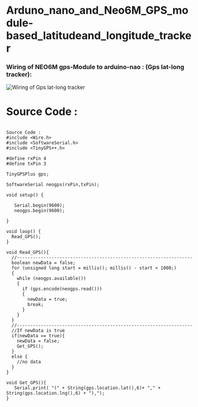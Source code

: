 # **Arduno_nano_and_Neo6M_GPS_module-based_latitudeand_longitude_tracker**

### Wiring of NEO6M gps-Module to arduino-nao : (Gps lat-long tracker):
![Wiring of Gps lat-long tracker](https://i.stack.imgur.com/DJxsi.jpg)


# Source Code :
```Arduino

Source Code : 
#include <Wire.h>
#include <SoftwareSerial.h>
#include <TinyGPS++.h>

#define rxPin 4
#define txPin 3

TinyGPSPlus gps;

SoftwareSerial neogps(rxPin,txPin);

void setup() {

   Serial.begin(9600);
   neogps.begin(9600);

}

void loop() {
  Read_GPS();
}

void Read_GPS(){
  //------------------------------------------------------------------
  boolean newData = false;
  for (unsigned long start = millis(); millis() - start < 1000;)
  {
    while (neogps.available())
    {
      if (gps.encode(neogps.read()))
      {
        newData = true;
        break;
      }
    }
  }
  //------------------------------------------------------------------
  //If newData is true
  if(newData == true){
    newData = false;
    Get_GPS();
  }
  else {
    //no data
  }
}

void Get_GPS(){
   Serial.print( "(" + String(gps.location.lat(),6)+ "," + String(gps.location.lng(),6) + "),");
}

```
